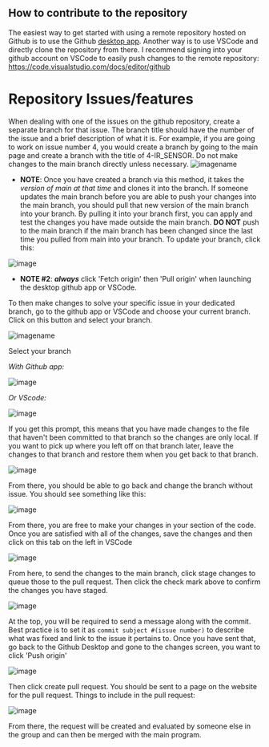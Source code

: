 ## How to contribute to the repository
The easiest way to get started with using a remote repository hosted on Github is to use the Github [desktop app](https://desktop.github.com/ "Github desktop"). Another way is to use VSCode and directly clone the repository from there. I recommend signing into your github account on VSCode to easily push changes to the remote repository: https://code.visualstudio.com/docs/editor/github
# Repository Issues/features
When dealing with one of the issues on the github repository, create a separate branch for that issue. The branch title should have the number of the issue and a brief description of what it is. For example, if you are going to work on issue number 4, you would create a branch by going to the main page and create a branch with the title of 4-IR_SENSOR. Do not make changes to the main branch directly unless necessary.
![imagename](./images/create_branch.png)

- **NOTE**: Once you have created a branch via this method, it takes the *version of main at that time* and clones it into the branch. If someone updates the main branch  before you are able to push your changes into the main branch, you should pull that new version of the main branch into your branch. By pulling it into your branch first, you can apply and test the changes you have made outside the main branch. **DO NOT** push to the main branch if the main branch has been changed since the last time you pulled from main into your branch. To update your branch, click this:

![image](./images/update_branch.png)
- **NOTE #2**: ***always*** click 'Fetch origin' then 'Pull origin' when launching the desktop github app or VSCode.

To then make changes to solve your specific issue in your dedicated branch, go to the github app or VSCode and choose your current branch. Click on this button and select your branch.

![imagename](./images/branch_button.png)

Select your branch

_With Github app:_

![image](./images/branching.png)

_Or VScode:_

![image](https://user-images.githubusercontent.com/17360719/162851741-9f311c7b-df3c-43af-93ce-c26f0389fd67.png)


If you get this prompt, this means that you have made changes to the file that haven't been committed to that branch so the changes are only local. If you want to pick up where you left off on that branch later, leave the changes to that branch and restore them when you get back to that branch.

![image](./images/prompt.png)

From there, you should be able to go back and change the branch without issue. You should see something like this:

![image](./images/top_buttons.png)

From there, you are free to make your changes in your section of the code. Once you are satisfied with all of the changes, save the changes and then click on this tab on the left in VSCode

![image](./images/commit_tab.png)

From here, to send the changes to the main branch, click stage changes to queue those to the pull request. Then click the check mark above to confirm the changes you have staged.

![image](./images/stage_change.png)

At the top, you will be required to send a message along with the commit. Best practice is to set it as `commit subject #(issue number)` to describe what  was fixed and link to the issue it pertains to. Once you have sent that, go back to the Github Desktop and gone to the changes screen, you want to click 'Push origin'

![image](./images/push__origin.png)

Then click create pull request. You should be sent to a page on the website for the pull request. Things to include in the pull request:

![image](./images/pull_request.png)

From there, the request will be created and evaluated by someone else in the group and can then be merged with the main program.
